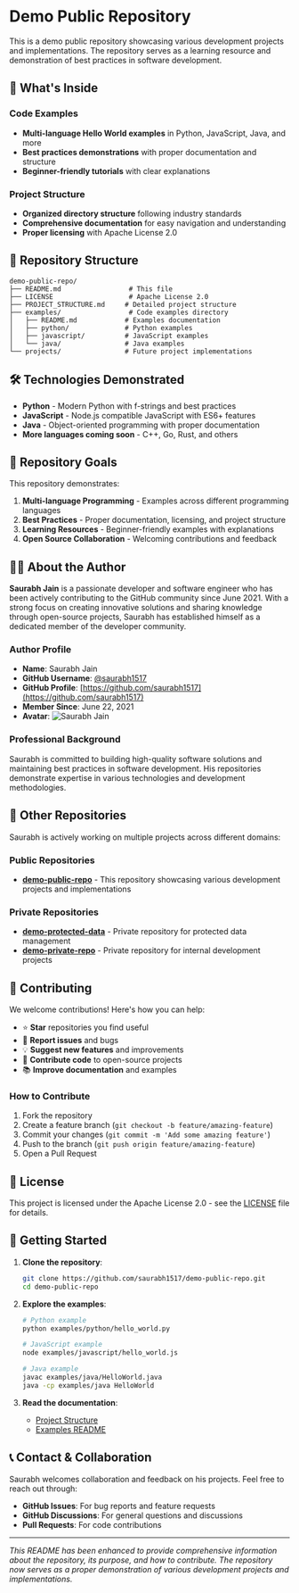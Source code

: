 # Demo Public Repository

This is a demo public repository showcasing various development projects and implementations. The repository serves as a learning resource and demonstration of best practices in software development.

## 🚀 What's Inside

### Code Examples
- **Multi-language Hello World examples** in Python, JavaScript, Java, and more
- **Best practices demonstrations** with proper documentation and structure
- **Beginner-friendly tutorials** with clear explanations

### Project Structure
- **Organized directory structure** following industry standards
- **Comprehensive documentation** for easy navigation and understanding
- **Proper licensing** with Apache License 2.0

## 📁 Repository Structure

```
demo-public-repo/
├── README.md                 # This file
├── LICENSE                   # Apache License 2.0
├── PROJECT_STRUCTURE.md     # Detailed project structure
├── examples/                 # Code examples directory
│   ├── README.md            # Examples documentation
│   ├── python/              # Python examples
│   ├── javascript/          # JavaScript examples
│   └── java/                # Java examples
└── projects/                # Future project implementations
```

## 🛠️ Technologies Demonstrated

- **Python** - Modern Python with f-strings and best practices
- **JavaScript** - Node.js compatible JavaScript with ES6+ features
- **Java** - Object-oriented programming with proper documentation
- **More languages coming soon** - C++, Go, Rust, and others

## 🎯 Repository Goals

This repository demonstrates:

1. **Multi-language Programming** - Examples across different programming languages
2. **Best Practices** - Proper documentation, licensing, and project structure
3. **Learning Resources** - Beginner-friendly examples with explanations
4. **Open Source Collaboration** - Welcoming contributions and feedback

## 👨‍💻 About the Author

**Saurabh Jain** is a passionate developer and software engineer who has been actively contributing to the GitHub community since June 2021. With a strong focus on creating innovative solutions and sharing knowledge through open-source projects, Saurabh has established himself as a dedicated member of the developer community.

### Author Profile
- **Name**: Saurabh Jain
- **GitHub Username**: [@saurabh1517](https://github.com/saurabh1517)
- **GitHub Profile**: [https://github.com/saurabh1517](https://github.com/saurabh1517)
- **Member Since**: June 22, 2021
- **Avatar**: ![Saurabh Jain](https://avatars.githubusercontent.com/u/86323391?v=4)

### Professional Background
Saurabh is committed to building high-quality software solutions and maintaining best practices in software development. His repositories demonstrate expertise in various technologies and development methodologies.

## 🔗 Other Repositories

Saurabh is actively working on multiple projects across different domains:

### Public Repositories
- **[demo-public-repo](https://github.com/saurabh1517/demo-public-repo)** - This repository showcasing various development projects and implementations

### Private Repositories
- **[demo-protected-data](https://github.com/saurabh1517/demo-protected-data)** - Private repository for protected data management
- **[demo-private-repo](https://github.com/saurabh1517/demo-private-repo)** - Private repository for internal development projects

## 🤝 Contributing

We welcome contributions! Here's how you can help:

- ⭐ **Star** repositories you find useful
- 🐛 **Report issues** and bugs
- 💡 **Suggest new features** and improvements
- 🤝 **Contribute code** to open-source projects
- 📚 **Improve documentation** and examples

### How to Contribute

1. Fork the repository
2. Create a feature branch (`git checkout -b feature/amazing-feature`)
3. Commit your changes (`git commit -m 'Add some amazing feature'`)
4. Push to the branch (`git push origin feature/amazing-feature`)
5. Open a Pull Request

## 📄 License

This project is licensed under the Apache License 2.0 - see the [LICENSE](LICENSE) file for details.

## 🚀 Getting Started

1. **Clone the repository**:
   ```bash
   git clone https://github.com/saurabh1517/demo-public-repo.git
   cd demo-public-repo
   ```

2. **Explore the examples**:
   ```bash
   # Python example
   python examples/python/hello_world.py
   
   # JavaScript example
   node examples/javascript/hello_world.js
   
   # Java example
   javac examples/java/HelloWorld.java
   java -cp examples/java HelloWorld
   ```

3. **Read the documentation**:
   - [Project Structure](PROJECT_STRUCTURE.md)
   - [Examples README](examples/README.md)

## 📞 Contact & Collaboration

Saurabh welcomes collaboration and feedback on his projects. Feel free to reach out through:

- **GitHub Issues**: For bug reports and feature requests
- **GitHub Discussions**: For general questions and discussions
- **Pull Requests**: For code contributions

---

*This README has been enhanced to provide comprehensive information about the repository, its purpose, and how to contribute. The repository now serves as a proper demonstration of various development projects and implementations.*